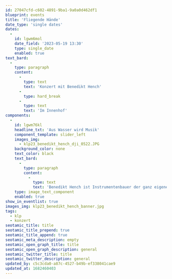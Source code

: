 ```yaml
---
id: 27047cfd-c602-4891-9ba1-9a0a0d462df1
blueprint: events
title: 'Fliegende Hände'
date_type: 'single dates'
dates:
  -
    id: lgwm6mol
    date_field: '2023-05-19 13:30'
    type: single_date
    enabled: true
text_bard:
  -
    type: paragraph
    content:
      -
        type: text
        text: 'Konzert mit Benedikt Hench'
      -
        type: hard_break
      -
        type: text
        text: 'Im Innenhof'
components:
  -
    id: lgwm76kl
    headline_txt: 'Aus Wasser wird Musik'
    component_template: slider_left
    images_img:
      - klp23_benedikt_hench_dji_0522.JPG
    background_color: none
    text_color: black
    text_bard:
      -
        type: paragraph
        content:
          -
            type: text
            text: 'Benedikt Hench ist Instrumentenbauer der ganz eigenen Art – ein Koffer wird ein Cello, ein Schraubenschlüssel ein Xylophon. Bei uns zaubert er aus einer Auswahl vernachlässigter Trinkgefäße ein Gläserspiel-Konzert.'
    type: image_text_component
    enabled: true
show_in_eventlist: true
images_img: klp23_benedikt_hench_banner.jpg
tags:
  - klp
  - konzert
seotamic_title: title
seotamic_title_prepend: true
seotamic_title_append: true
seotamic_meta_description: empty
seotamic_open_graph_title: title
seotamic_open_graph_description: general
seotamic_twitter_title: title
seotamic_twitter_description: general
updated_by: c5c3cda0-a87c-4527-b49b-ef338041cae9
updated_at: 1682460403
---
```


